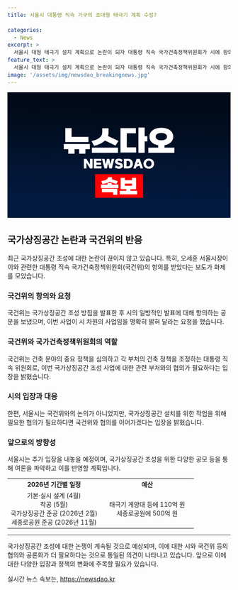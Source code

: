 ```yaml
---
title: 서울시 대통령 직속 기구의 초대형 태극기 계획 수정?

categories:
  - News
excerpt: >
  서울시 대형 태극기 설치 계획으로 논란이 되자 대통령 직속 국가건축정책위원회가 시에 항의했다. 오세훈 서울시장은 국건위의 의견을 수렴할 것으로 전망되며, 시와 국건위의 입장 차이에 대한 관심이 증폭되었다. 이에 오 시장은 여론 수렴을 약속하며 부담을 느낀 것으로 해석되었으며, 시는 추가 입장을 내놓을 예정이다. 국가상징공간 조성에 대한 작업이 별개임을 강조하며 관련 기관과 협의를 이어가겠다고 밝혔으며, 관련 공모가 예정된 8~11월에는 여론 파악이 있을 전망이다.
feature_text: >
  서울시 대형 태극기 설치 계획으로 논란이 되자 대통령 직속 국가건축정책위원회가 시에 항의했다. 오세훈 서울시장은 국건위의 의견을 수렴할 것으로 전망되며, 시와 국건위의 입장 차이에 대한 관심이 증폭되었다. 이에 오 시장은 여론 수렴을 약속하며 부담을 느낀 것으로 해석되었으며, 시는 추가 입장을 내놓을 예정이다. 국가상징공간 조성에 대한 작업이 별개임을 강조하며 관련 기관과 협의를 이어가겠다고 밝혔으며, 관련 공모가 예정된 8~11월에는 여론 파악이 있을 전망이다.
image: '/assets/img/newsdao_breakingnews.jpg'
---
```


<p><img src="/assets/img/newsdao_breakingnews.jpg" alt="implanttips 속보" /></p>

<h2 data-ke-size="size26">국가상징공간 논란과 국건위의 반응</h2>

<p data-ke-size="size16">최근 국가상징공간 조성에 대한 논란이 끊이지 않고 있습니다. 특히, 오세훈 서울시장이 이와 관련한 대통령 직속 국가건축정책위원회(국건위)의 항의를 받았다는 보도가 화제를 모았습니다.</p>

<h3>국건위의 항의와 요청</h3>

<p data-ke-size="size16">국건위는 국가상징공간 조성 방침을 발표한 후 시의 일방적인 발표에 대해 항의하는 공문을 보냈으며, 이번 사업이 시 차원의 사업임을 명확히 밝혀 달라는 요청을 했습니다.</p>

<h3>국건위와 국가건축정책위원회의 역할</h3>

<p data-ke-size="size16">국건위는 건축 분야의 중요 정책을 심의하고 각 부처의 건축 정책을 조정하는 대통령 직속 위원회로, 이번 국가상징공간 조성 사업에 대한 관련 부처와의 협의가 필요하다는 입장을 밝혔습니다.</p>

<h3>시의 입장과 대응</h3>

<p data-ke-size="size16">한편, 서울시는 국건위와의 논의가 아니었지만, 국가상징공간 설치를 위한 작업을 위해 필요한 협의가 필요하다면 국건위와 협의를 이어가겠다는 입장을 밝혔습니다.</p>

<h3>앞으로의 방향성</h3>

<p data-ke-size="size16">서울시는 추가 입장을 내놓을 예정이며, 국가상징공간 조성을 위한 다양한 공모 등을 통해 여론을 파악하고 이를 반영할 계획입니다.</p>

<table style="width: 100%;" data-ke-size="size16">
<tbody>
<tr>
<td style="text-align: center; width: 50%; height: 17px;"><b>2026년 기간별 일정</b></td>
<td style="text-align: center; width: 50%; height: 17px;"><b>예산</b></td>
</tr>
<tr>
<td style="text-align: center; width: 50%; height: 17px;">기본·실시 설계 (4월)<br />착공 (5월)<br />국가상징공간 준공 (2026년 2월)<br />세종로공원 준공 (2026년 11월)</td>
<td style="text-align: center; width: 50%; height: 17px;">태극기 게양대 등에 110억 원<br />세종로공원에 500억 원</td>
</tr>
</tbody>
</table>

<hr />

<p data-ke-size="size16">국가상징공간 조성에 대한 논쟁이 계속될 것으로 예상되며, 이에 대한 시와 국건위 등의 협의와 공론화가 더 필요하다는 것으로 통일된 의견이 나타나고 있습니다. 앞으로 이에 대한 다양한 입장과 정책의 변화에 주목할 필요가 있습니다.</p>
실시간 뉴스 속보는, <a href="https://newsdao.kr" rel="dofollow">https://newsdao.kr</a>



